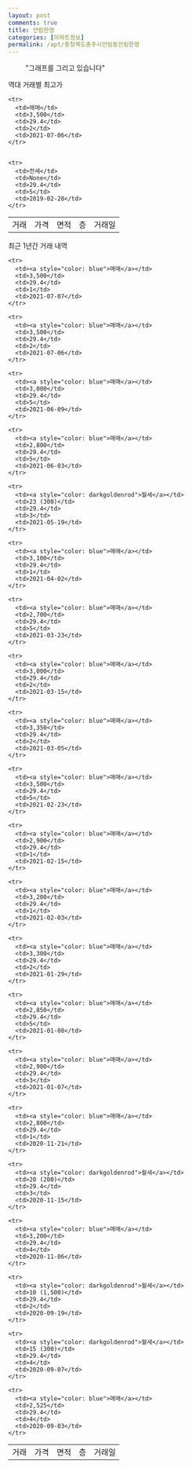 ```yaml
---
layout: post
comments: true
title: 안림한영
categories: [아파트정보]
permalink: /apt/충청북도충주시안림동안림한영
---
```


<script type="text/javascript">
  google.charts.load('current', {'packages':['line', 'corechart']});
  google.charts.setOnLoadCallback(drawChart);

  function drawChart() {
    var data = new google.visualization.DataTable();
    data.addColumn('date', '거래일');
    data.addColumn('number', "매매");
    data.addColumn('number', "전세");
    data.addColumn('number', "전매");

    data.addRows([[new Date(Date.parse("2021-07-07")), 3500, null, null], [new Date(Date.parse("2021-07-06")), 3500, null, null], [new Date(Date.parse("2021-06-09")), 3000, null, null], [new Date(Date.parse("2021-06-03")), 2800, null, null], [new Date(Date.parse("2021-05-19")), null, null, null], [new Date(Date.parse("2021-04-02")), 3100, null, null], [new Date(Date.parse("2021-03-23")), 2700, null, null], [new Date(Date.parse("2021-03-15")), 3000, null, null], [new Date(Date.parse("2021-03-05")), 3350, null, null], [new Date(Date.parse("2021-02-23")), 3500, null, null], [new Date(Date.parse("2021-02-15")), 2900, null, null], [new Date(Date.parse("2021-02-03")), 3200, null, null], [new Date(Date.parse("2021-01-29")), 3300, null, null], [new Date(Date.parse("2021-01-08")), 2850, null, null], [new Date(Date.parse("2021-01-07")), 2900, null, null], [new Date(Date.parse("2020-11-21")), 2800, null, null], [new Date(Date.parse("2020-11-15")), null, null, null], [new Date(Date.parse("2020-11-06")), 3200, null, null], [new Date(Date.parse("2020-09-19")), null, null, null], [new Date(Date.parse("2020-09-07")), null, null, null], [new Date(Date.parse("2020-09-03")), 2525, null, null]]);

    var options = {
      lineWidth: 0,
      pointsVisible: true,    
      title: '최근 1년간 유형별 실거래가 분포',
      legend: { position: 'bottom' }
    };

    var formatter = new google.visualization.NumberFormat({pattern:'###,###'} );
    formatter.format(data, 1);
    formatter.format(data, 2);
    
    setTimeout(function() {
        var chart = new google.visualization.LineChart(document.getElementById('columnchart_material'));
        chart.draw(data, (options));
        document.getElementById('loading').style.display = 'none';
    }, 1000);


  }
</script>


<div id="loading" style="z-index:20; display: block; margin-left: 35px">"그래프를 그리고 있습니다"</div>
<div id="columnchart_material" style="width: 95%; margin-left: -35px; display: block"></div>

역대 거래별 최고가
<table class="sortable">
    <tr>
      <td>거래</td>
      <td>가격</td>
      <td>면적</td>
      <td>층</td>
      <td>거래일</td>
    </tr>
    
    <tr>
      <td>매매</td>
      <td>3,500</td>
      <td>29.4</td>
      <td>2</td>
      <td>2021-07-06</td>
    </tr>
        
    
    <tr>
      <td>전세</td>
      <td>None</td>
      <td>29.4</td>
      <td>5</td>
      <td>2019-02-28</td>
    </tr>
        
    
</table>

최근 1년간 거래 내역

<font size='small'>
<table class="sortable">
    <tr>
      <td>거래</td>
      <td>가격</td>
      <td>면적</td>
      <td>층</td>
      <td>거래일</td>
    </tr>

    <tr>
      <td><a style="color: blue">매매</a></td>
      <td>3,500</td>
      <td>29.4</td>
      <td>1</td>
      <td>2021-07-07</td>
    </tr>
      
    <tr>
      <td><a style="color: blue">매매</a></td>
      <td>3,500</td>
      <td>29.4</td>
      <td>2</td>
      <td>2021-07-06</td>
    </tr>
      
    <tr>
      <td><a style="color: blue">매매</a></td>
      <td>3,000</td>
      <td>29.4</td>
      <td>5</td>
      <td>2021-06-09</td>
    </tr>
      
    <tr>
      <td><a style="color: blue">매매</a></td>
      <td>2,800</td>
      <td>29.4</td>
      <td>5</td>
      <td>2021-06-03</td>
    </tr>
      
    <tr>
      <td><a style="color: darkgoldenrod">월세</a></td>
      <td>23 (300)</td>
      <td>29.4</td>
      <td>3</td>
      <td>2021-05-19</td>
    </tr>
      
    <tr>
      <td><a style="color: blue">매매</a></td>
      <td>3,100</td>
      <td>29.4</td>
      <td>1</td>
      <td>2021-04-02</td>
    </tr>
      
    <tr>
      <td><a style="color: blue">매매</a></td>
      <td>2,700</td>
      <td>29.4</td>
      <td>5</td>
      <td>2021-03-23</td>
    </tr>
      
    <tr>
      <td><a style="color: blue">매매</a></td>
      <td>3,000</td>
      <td>29.4</td>
      <td>2</td>
      <td>2021-03-15</td>
    </tr>
      
    <tr>
      <td><a style="color: blue">매매</a></td>
      <td>3,350</td>
      <td>29.4</td>
      <td>2</td>
      <td>2021-03-05</td>
    </tr>
      
    <tr>
      <td><a style="color: blue">매매</a></td>
      <td>3,500</td>
      <td>29.4</td>
      <td>5</td>
      <td>2021-02-23</td>
    </tr>
      
    <tr>
      <td><a style="color: blue">매매</a></td>
      <td>2,900</td>
      <td>29.4</td>
      <td>1</td>
      <td>2021-02-15</td>
    </tr>
      
    <tr>
      <td><a style="color: blue">매매</a></td>
      <td>3,200</td>
      <td>29.4</td>
      <td>1</td>
      <td>2021-02-03</td>
    </tr>
      
    <tr>
      <td><a style="color: blue">매매</a></td>
      <td>3,300</td>
      <td>29.4</td>
      <td>2</td>
      <td>2021-01-29</td>
    </tr>
      
    <tr>
      <td><a style="color: blue">매매</a></td>
      <td>2,850</td>
      <td>29.4</td>
      <td>5</td>
      <td>2021-01-08</td>
    </tr>
      
    <tr>
      <td><a style="color: blue">매매</a></td>
      <td>2,900</td>
      <td>29.4</td>
      <td>3</td>
      <td>2021-01-07</td>
    </tr>
      
    <tr>
      <td><a style="color: blue">매매</a></td>
      <td>2,800</td>
      <td>29.4</td>
      <td>1</td>
      <td>2020-11-21</td>
    </tr>
      
    <tr>
      <td><a style="color: darkgoldenrod">월세</a></td>
      <td>20 (200)</td>
      <td>29.4</td>
      <td>3</td>
      <td>2020-11-15</td>
    </tr>
      
    <tr>
      <td><a style="color: blue">매매</a></td>
      <td>3,200</td>
      <td>29.4</td>
      <td>4</td>
      <td>2020-11-06</td>
    </tr>
      
    <tr>
      <td><a style="color: darkgoldenrod">월세</a></td>
      <td>10 (1,500)</td>
      <td>29.4</td>
      <td>2</td>
      <td>2020-09-19</td>
    </tr>
      
    <tr>
      <td><a style="color: darkgoldenrod">월세</a></td>
      <td>15 (300)</td>
      <td>29.4</td>
      <td>4</td>
      <td>2020-09-07</td>
    </tr>
      
    <tr>
      <td><a style="color: blue">매매</a></td>
      <td>2,525</td>
      <td>29.4</td>
      <td>4</td>
      <td>2020-09-03</td>
    </tr>
      
</table>
</font>

